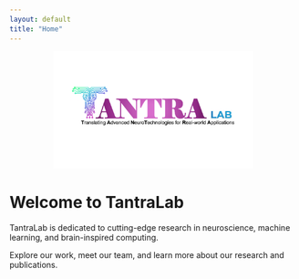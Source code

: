```yaml
---
layout: default
title: "Home"
---
```


<p align="center">
  <img src="/assets/images/logo.png" alt="TantraLab Logo" style="max-width:350px;">
</p>

# Welcome to TantraLab

TantraLab is dedicated to cutting-edge research in neuroscience, machine learning, and brain-inspired computing.

Explore our work, meet our team, and learn more about our research and publications.
